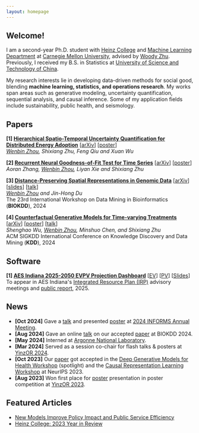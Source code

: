 ```yaml
---
layout: homepage
---
```


## Welcome!

I am a second-year Ph.D. student with [Heinz College](https://www.heinz.cmu.edu/) and [Machine Learning Department](https://www.ml.cmu.edu/) at [Carnegie Mellon University](https://www.cmu.edu/),
advised by [Woody Zhu](https://sites.google.com/view/woodyzhu).
Previously, I received my B.S. in Statistics at [University of Science and Technology of China](https://en.ustc.edu.cn/). 

My research interests lie in developing data-driven methods for social good,
blending **machine learning, statistics, and operations research**.
My works span areas such as generative modeling, uncertainty quantification, sequential analysis, and causal inference.
Some of my application fields include sustainability, public health, and seismology.

## Papers

<b>[1] [Hierarchical Spatio-Temporal Uncertainty Quantification for Distributed Energy Adoption](https://arxiv.org/abs/2411.12193)</b> [[arXiv](https://arxiv.org/abs/2411.12193)] [[poster](../assets/files/stcp-poster.pdf)]<br/>
*<u>Wenbin Zhou</u>, Shixiang Zhu, Feng Qiu and Xuan Wu* <br/>

<b>[2] [Recurrent Neural Goodness-of-Fit Test for Time Series](https://arxiv.org/abs/2410.13986)</b> [[arXiv](https://arxiv.org/abs/2410.13986)] [[poster](../assets/files/renal-poster.pdf)]<br/>
*Aoran Zhang, <u>Wenbin Zhou</u>, Liyan Xie and Shixiang Zhu* <br/>

<b>[3] [Distance-Preserving Spatial Representations in Genomic Data](https://arxiv.org/abs/2408.00911)</b> [[arXiv](https://arxiv.org/abs/2408.00911)] [[slides](../assets/files/biokdd2024-slides.pdf)] [[talk](https://youtu.be/zaxljiLN5Sc)]<br/>
*<u>Wenbin Zhou</u> and Jin-Hong Du* <br/>
The 23rd International Workshop on Data Mining in Bioinformatics (**BIOKDD**), 2024

<b>[4] [Counterfactual Generative Models for Time-varying Treatments](https://dl.acm.org/doi/10.1145/3637528.3671950)</b> 
[[arXiv](https://arxiv.org/abs/2305.15742)] [[poster](../assets/files/kdd2024-poster.pdf)] [[talk]()]<br/>
*Shenghao Wu, <u>Wenbin Zhou</u>, Minshuo Chen, and Shixiang Zhu* <br/>
ACM SIGKDD International Conference on Knowledge Discovery and Data Mining (**KDD**), 2024

## Software
<b>[1] [AES Indiana 2025-2050 EVPV Projection Dashboard]()</b> [[EV](https://wbzhou2001.github.io/EVPV-Dashboard/ev_dashboard.html)] [[PV](https://wbzhou2001.github.io/EVPV-Dashboard/pv_dashboard.html)] [[Slides]()]<br/>
To appear in AES Indiana's [Integrated Resource Plan (IRP)](https://www.aesindiana.com/integrated-resource-plan) advisory meetings and [public report](https://www.aesindiana.com/integrated-resource-plan), 2025.

## News
- **[Oct 2024]** Gave a [talk](https://submissions.mirasmart.com/InformsAnnual2024/Itinerary/PresentationDetail.aspx?evdid=2036) and presented [poster](../assets/files/stcp-poster.pdf) at [2024 INFORMS Annual Meeting](https://meetings.informs.org/wordpress/seattle2024/).
- **[Aug 2024]** Gave an online [talk](https://youtu.be/zaxljiLN5Sc) on our accepted [paper](https://arxiv.org/abs/2408.00911) at BIOKDD 2024.
- **[May 2024]** Interned at [Argonne National Laboratory](https://www.anl.gov/).
- **[Mar 2024]** Served as a session co-chair for flash talks & posters at [YinzOR 2024](https://yinzor.cmuinforms.org/).
- **[Oct 2023]** Our [paper](https://arxiv.org/abs/2305.15742) got accepted in the [Deep Generative Models for Health Workshop](https://neurips.cc/virtual/2023/workshop/66495) (spotlight) and the [Causal Representation Learning Workshop](https://crl-workshop.github.io/) at NeurIPS 2023.
- **[Aug 2023]** Won first place for [poster](../assets/files/counterfactualposter.pdf) presentation in poster competition at [YinzOR 2023](https://yinzor.cmuinforms.org/2023/).

## Featured Articles
- [New Models Improve Policy Impact and Public Service Efficiency](https://www.heinz.cmu.edu/media/2023/October/new-models-improve-policy-impact-and-public-service-efficiency)
- [Heinz College: 2023 Year in Review](https://www.heinz.cmu.edu/about/year-in-review/2023-year-in-review)
